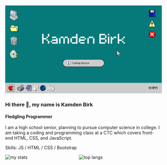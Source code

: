 ![Fledgling Programmer](https://github.com/KamdenBirk/KamdenBirk/blob/main/Kamden%20Birk.png)

### Hi there 👋, my name is Kamden Birk
#### Fledgling Programmer

I am a high school senior, planning to pursue computer science in college. I am taking a coding and programming class at a CTC which covers front-end HTML, CSS, and JavaScript.

Skills: JS / HTML / CSS / Bootstrap

<img alt="my stats" align="left" width="47%" src="https://github-readme-stats.vercel.app/api?username=KamdenBirk&show_icons=true">
<img alt="top langs" align="left" width="47%" src="https://github-readme-stats.vercel.app/api/top-langs/?username=KamdenBirk&layout=compact">
